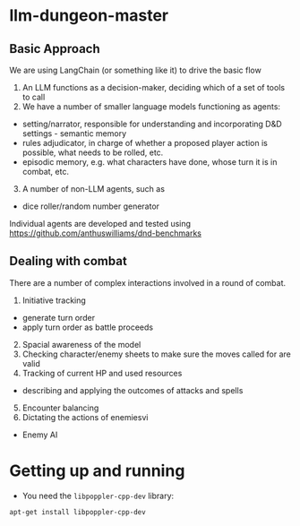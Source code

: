 # llm-dungeon-master

## Basic Approach

We are using LangChain (or something like it) to drive the basic flow

1. An LLM functions as a decision-maker, deciding which of a set of tools to call
2. We have a number of smaller language models functioning as agents:
- setting/narrator, responsible for understanding and incorporating D&D settings - semantic memory
- rules adjudicator, in charge of whether a proposed player action is possible, what needs to be rolled, etc.
- episodic memory, e.g. what characters have done, whose turn it is in combat, etc.
3. A number of non-LLM agents, such as
- dice roller/random number generator

Individual agents are developed and tested using https://github.com/anthuswilliams/dnd-benchmarks

## Dealing with combat

There are a number of complex interactions involved in a round of combat.  

1. Initiative tracking
- generate turn order
- apply turn order as battle proceeds 
2. Spacial awareness of the model
3. Checking character/enemy sheets to make sure the moves called for are valid
4. Tracking of current HP and used resources
- describing and applying the outcomes of attacks and spells
5. Encounter balancing
6. Dictating the actions of enemiesvi 
- Enemy AI

# Getting up and running

- You need the `libpoppler-cpp-dev` library:
```
apt-get install libpoppler-cpp-dev
```